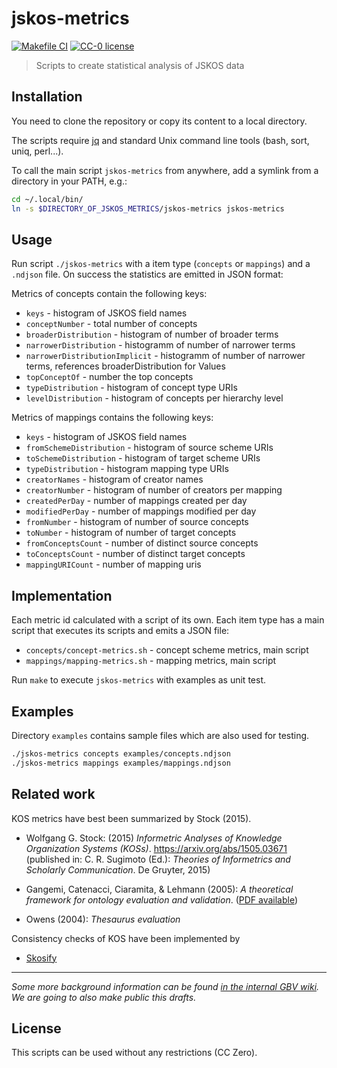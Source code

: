 # jskos-metrics

[![Makefile CI](https://github.com/gbv/jskos-metrics/actions/workflows/test.yml/badge.svg)](https://github.com/gbv/jskos-metrics/actions/workflows/test.yml)
[![CC-0 license](https://img.shields.io/badge/License-CC--0-blue.svg)](https://creativecommons.org/licenses/by-nd/4.0)

> Scripts to create statistical analysis of JSKOS data

## Installation

You need to clone the repository or copy its content to a local directory.

The scripts require [jq](https://stedolan.github.io/jq/) and standard Unix command line tools (bash, sort, uniq, perl...).

To call the main script `jskos-metrics` from anywhere, add a symlink from a directory in your PATH, e.g.:

~~~sh
cd ~/.local/bin/
ln -s $DIRECTORY_OF_JSKOS_METRICS/jskos-metrics jskos-metrics
~~~

## Usage

Run script `./jskos-metrics` with a item type (`concepts` or `mappings`) and a `.ndjson` file. On success the statistics are emitted in JSON format:

Metrics of concepts contain the following keys:

* `keys` - histogram of JSKOS field names
* `conceptNumber` - total number of concepts
* `broaderDistribution` - histogram of number of broader terms
* `narrowerDistribution` - histogramm of number of narrower terms
* `narrowerDistributionImplicit` - histogramm of number of narrower terms, references broaderDistribution for Values
* `topConceptOf` - number the top concepts
* `typeDistribution` - histogram of concept type URIs
* `levelDistribution` - histogram of concepts per hierarchy level

Metrics of mappings contains the following keys:

* `keys` - histogram of JSKOS field names
* `fromSchemeDistribution` - histogram of source scheme URIs
* `toSchemeDistribution` - histogram of target scheme URIs
* `typeDistribution` - histogram mapping type URIs
* `creatorNames` - histogram of creator names
* `creatorNumber` - histogram of number of creators per mapping
* `createdPerDay` - number of mappings created per day
* `modifiedPerDay` - number of mappings modified per day
* `fromNumber` - histogram of number of source concepts
* `toNumber` -  histogram of number of target concepts
* `fromConceptsCount` - number of distinct source concepts
* `toConceptsCount` - number of distinct target concepts
* `mappingURICount` - number of mapping uris

## Implementation

Each metric id calculated with a script of its own. Each item type has a main script that executes its scripts and emits a JSON file:

* `concepts/concept-metrics.sh` - concept scheme metrics, main script
* `mappings/mapping-metrics.sh` - mapping metrics, main script

Run `make` to execute `jskos-metrics` with examples as unit test.

## Examples

Directory `examples` contains sample files which are also used for testing.

~~~sh
./jskos-metrics concepts examples/concepts.ndjson
./jskos-metrics mappings examples/mappings.ndjson
~~~

## Related work

KOS metrics have best been summarized by Stock (2015).

* Wolfgang G. Stock: (2015) *Informetric Analyses of Knowledge Organization Systems (KOSs)*. <https://arxiv.org/abs/1505.03671> (published in: C. R. Sugimoto (Ed.): *Theories of Informetrics and Scholarly Communication*. De Gruyter, 2015)

* Gangemi, Catenacci, Ciaramita, & Lehmann (2005): *A theoretical framework for ontology evaluation and validation*. ([PDF available](http://www.loa.istc.cnr.it/old/Papers/swap_final_v2.pdf))

* Owens (2004): *Thesaurus evaluation*

Consistency checks of KOS have been implemented by

* [Skosify](http://demo.seco.tkk.fi/skosify/skosify)

---

*Some more background information can be found [in the internal GBV wiki](https://info.gbv.de/pages/viewpage.action?spaceKey=COLIBRI&title=KOS-Statistik). We are going to also make public this drafts.*

## License

This scripts can be used without any restrictions (CC Zero).

